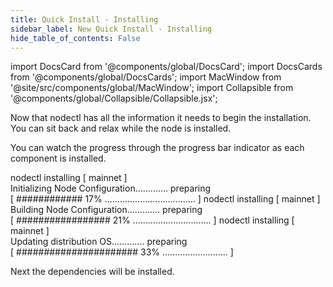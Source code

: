 ```yaml
---
title: Quick Install - Installing
sidebar_label: New Quick Install - Installing
hide_table_of_contents: False
---
```

<intro-end />

import DocsCard from '@components/global/DocsCard';
import DocsCards from '@components/global/DocsCards';
import MacWindow from '@site/src/components/global/MacWindow';
import Collapsible from '@components/global/Collapsible/Collapsible.jsx';

<head>
  <title>Constellation Network Automation with nodectl</title>
  <meta
    name="description"
    content="nodectl new quick installation"
  />
</head>

Now that nodectl has all the information it needs to begin the installation.  You can sit back and relax while the node is installed.  

You can watch the progress through the progress bar indicator as each component is installed.

<MacWindow>
nodectl installing [ mainnet ]<br />
Initializing Node Configuration............. preparing<br />
[ ############ 17% .................................... ]
</MacWindow>

<MacWindow>
nodectl installing [ mainnet ]<br />
Building Node Configuration............. preparing<br />
[ ################# 21% ............................... ]
</MacWindow>

<MacWindow>
nodectl installing [ mainnet ]<br />
Updating distribution OS............. preparing<br />
[ ###################### 33% .......................... ]
</MacWindow>

Next the dependencies will be installed.